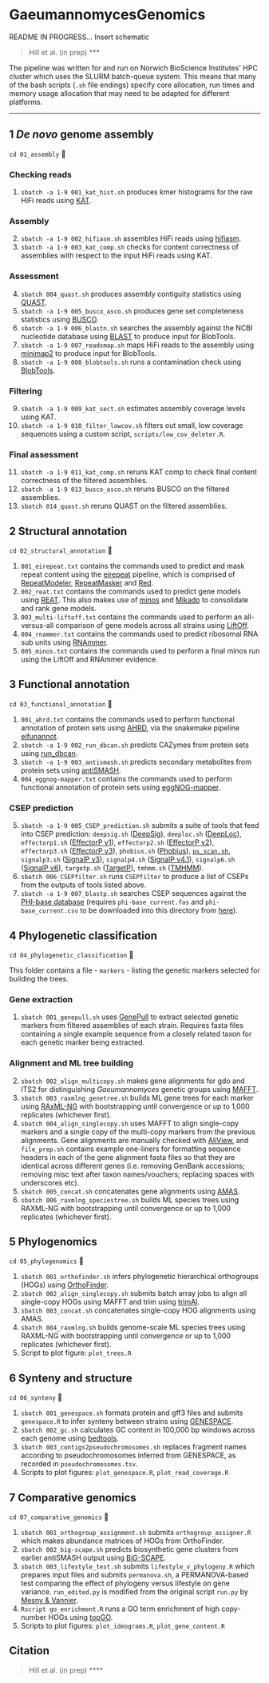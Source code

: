 # GaeumannomycesGenomics

README IN PROGRESS...
Insert schematic

> Hill et al. (in prep) ***

The pipeline was written for and run on Norwich BioScience Institutes' HPC cluster which uses the SLURM batch-queue system. This means that many of the bash scripts (`.sh` file endings) specify core allocation, run times and memory usage allocation that may need to be adapted for different platforms.

---

## 1 *De novo* genome assembly

`cd 01_assembly` :file_folder:

### Checking reads

1. `sbatch -a 1-9 001_kat_hist.sh` produces kmer histograms for the raw HiFi reads using [KAT](https://github.com/TGAC/KAT).

### Assembly

2. `sbatch -a 1-9 002_hifiasm.sh` assembles HiFi reads using [hifiasm](https://github.com/chhylp123/hifiasm).
3. `sbatch -a 1-9 003_kat_comp.sh` checks for content correctness of assemblies with respect to the input HiFi reads using KAT.

### Assessment

4. `sbatch 004_quast.sh` produces assembly contiguity statistics using [QUAST](https://github.com/ablab/quast).
5. `sbatch -a 1-9 005_busco_asco.sh` produces gene set completeness statistics using [BUSCO](https://busco.ezlab.org/).
6. `sbatch -a 1-9 006_blastn.sh` searches the assembly against the NCBI nucleotide database using [BLAST](https://blast.ncbi.nlm.nih.gov/Blast.cgi) to produce input for BlobTools.
7. `sbatch -a 1-9 007_readsmap.sh` maps HiFi reads to the assembly using [minimap2](https://github.com/lh3/minimap2) to produce input for BlobTools.
8. `sbatch -a 1-9 008_blobtools.sh` runs a contamination check using [BlobTools](https://github.com/DRL/blobtools).

### Filtering

9. `sbatch -a 1-9 009_kat_sect.sh` estimates assembly coverage levels using KAT.
10. `sbatch -a 1-9 010_filter_lowcov.sh` filters out small, low coverage sequences using a custom script, `scripts/low_cov_deleter.R`.

### Final assessment

11. `sbatch -a 1-9 011_kat_comp.sh` reruns KAT comp to check final content correctness of the filtered assemblies.
13. `sbatch -a 1-9 013_busco_asco.sh` reruns BUSCO on the filtered assemblies.
14. `sbatch 014_quast.sh` reruns QUAST on the filtered assemblies.

## 2 Structural annotation
`cd 02_structural_annotation` :file_folder:

1. `001_eirepeat.txt` contains the commands used to predict and mask repeat content using the [eirepeat](https://github.com/EI-CoreBioinformatics/eirepeat) pipeline, which is comprised of [RepeatModeler](https://www.repeatmasker.org/RepeatModeler), [RepeatMasker](http://www.repeatmasker.org/RepeatMasker) and [Red](http://toolsmith.ens.utulsa.edu/).
2. `002_reat.txt` contains the commands used to predict gene models using [REAT](https://github.com/EI-CoreBioinformatics/reat). This also makes use of [minos](https://github.com/EI-CoreBioinformatics/minos) and [Mikado](https://github.com/EI-CoreBioinformatics/Mikado) to consolidate and rank gene models.
3. `003_multi-liftoff.txt` contains the commands used to perform an all-versus-all comparison of gene models across all strains using [LiftOff](https://github.com/agshumate/Liftoff).
4. `004_rnammer.txt` contains the commands used to predict ribosomal RNA sub units using [RNAmmer](https://services.healthtech.dtu.dk/services/RNAmmer-1.2/).
5. `005_minos.txt` contains the commands used to perform a final minos run using the LiftOff and RNAmmer evidence.

## 3 Functional annotation

`cd 03_functional_annotation` :file_folder:

1. `001_ahrd.txt` contains the commands used to perform functional annotation of protein sets using [AHRD](https://github.com/groupschoof/AHRD), via the snakemake pipeline [eifunannot](https://github.com/EI-CoreBioinformatics/eifunannot).
2. `sbatch -a 1-9 002_run_dbcan.sh` predicts CAZymes from protein sets using [run_dbcan](https://github.com/linnabrown/run_dbcan).
3. `sbatch -a 1-9 003_antismash.sh` predicts secondary metabolites from protein sets using [antiSMASH](https://github.com/antismash/antismash).
4. `004_eggnog-mapper.txt` contains the commands used to perform functional annotation of protein sets using [eggNOG-mapper](https://github.com/eggnogdb/eggnog-mapper).

### CSEP prediction

5. `sbatch -a 1-9 005_CSEP_prediction.sh` submits a suite of tools that feed into CSEP prediction: `deepsig.sh` ([DeepSig](https://github.com/BolognaBiocomp/deepsig)), `deeploc.sh` ([DeepLoc](https://services.healthtech.dtu.dk/services/DeepLoc-1.0/)), `effectorp1.sh` ([EffectorP v1](https://github.com/JanaSperschneider/EffectorP-1.0)), `effectorp2.sh` ([EffectorP v2](https://github.com/JanaSperschneider/EffectorP-2.0)), `effectorp3.sh` ([EffectorP v3](https://github.com/JanaSperschneider/EffectorP-3.0)), `phobius.sh` ([Phobius](https://phobius.sbc.su.se/)), [`ps_scan.sh`](https://github.com/ebi-pf-team/interproscan/blob/master/core/jms-implementation/support-mini-x86-32/bin/prosite/ps_scan.pl), `signalp3.sh` ([SignalP v3](https://services.healthtech.dtu.dk/services/SignalP-3.0/)), `signalp4.sh` ([SignalP v4.1](https://services.healthtech.dtu.dk/services/SignalP-4.1/)), `signalp6.sh` ([SignalP v6](https://services.healthtech.dtu.dk/services/SignalP-6.0/)), `targetp.sh` ([TargetP](https://services.healthtech.dtu.dk/services/TargetP-2.0/)), `tmhmm.sh` ([TMHMM](https://services.healthtech.dtu.dk/services/TMHMM-2.0/)).
6. `sbatch 006_CSEPfilter.sh` runs `CSEPfilter` to produce a list of CSEPs from the outputs of tools listed above.
7. `sbatch -a 1-9 007_blastp.sh` searches CSEP sequences against the [PHI-base database](http://www.phi-base.org/) (requires `phi-base_current.fas` and `phi-base_current.csv` to be downloaded into this directory from [here](http://www.phi-base.org/downloadLink.htm)).

## 4 Phylogenetic classification

`cd 04_phylogenetic_classification` :file_folder:

This folder contains a file - `markers` - listing the genetic markers selected for building the trees.

### Gene extraction

1. `sbatch 001_genepull.sh` uses [GenePull](https://github.com/Rowena-h/MiscGenomicsTools/tree/main/GenePull) to extract selected genetic markers from filtered assemblies of each strain. Requires fasta files containing a single example sequence from a closely related taxon for each genetic marker being extracted.

### Alignment and ML tree building

2. `sbatch 002_align_multicopy.sh` makes gene alignments for gdo and ITS2 for distinguishing *Gaeumannomyces* genetic groups using [MAFFT](https://github.com/GSLBiotech/mafft).
3. `sbatch 003_raxmlng_genetree.sh` builds ML gene trees for each marker using [RAxML-NG](https://github.com/amkozlov/raxml-ng) with bootstrapping until convergence or up to 1,000 replicates (whichever first).
4. `sbatch 004_align_singlecopy.sh` uses MAFFT to align single-copy markers and a single copy of the multi-copy markers from the previous alignments. Gene alignments are manually checked with [AliView](https://github.com/AliView/AliView), and `file_prep.sh` contains example one-liners for formatting sequence headers in each of the gene alignment fasta files so that they are identical across different genes (i.e. removing GenBank accessions; removing misc text after taxon names/vouchers; replacing spaces with underscores etc).
5. `sbatch 005_concat.sh` concatenates gene alignments using [AMAS](https://github.com/marekborowiec/AMAS).
6. `sbatch 006_raxmlng_speciestree.sh` builds ML species trees using RAXML-NG with bootstrapping until convergence or up to 1,000 replicates (whichever first).

## 5 Phylogenomics

`cd 05_phylogenomics` :file_folder:

1. `sbatch 001_orthofinder.sh` infers phylogenetic hierarchical orthogroups (HOGs) using [OrthoFinder](https://github.com/davidemms/OrthoFinder).
2. `sbatch 002_align_singlecopy.sh` submits batch array jobs to align all single-copy HOGs using MAFFT and trim using [trimAl](http://trimal.cgenomics.org/).
3. `sbatch 003_concat.sh` concatenates single-copy HOG alignments using AMAS.
4. `sbatch 004_raxmlng.sh` builds genome-scale ML species trees using RAXML-NG with bootstrapping until convergence or up to 1,000 replicates (whichever first).
5. Script to plot figure: `plot_trees.R`

## 6 Synteny and structure

`cd 06_synteny` :file_folder:

1. `sbatch 001_genespace.sh` formats protein and gff3 files and submits `genespace.R` to infer synteny between strains using [GENESPACE](https://github.com/jtlovell/GENESPACE).
2. `sbatch 002_gc.sh` calculates GC content in 100,000 bp windows across each genome using [bedtools](https://github.com/arq5x/bedtools2).
3. `sbatch 003_contigs2pseudochromosomes.sh` replaces fragment names according to pseudochromosomes inferred from GENESPACE, as recorded in `pseudochromosomes.tsv`.
4. Scripts to plot figures: `plot_genespace.R`, `plot_read_coverage.R`
 
## 7 Comparative genomics

`cd 07_comparative_genomics` :file_folder:

1. `sbatch 001_orthogroup_assignment.sh` submits `orthogroup_assigner.R` which makes abundance matrices of HOGs from OrthoFinder.
2. `sbatch 002_big-scape.sh` predicts biosynthetic gene clusters from earlier antiSMASH output using [BiG-SCAPE](https://github.com/medema-group/BiG-SCAPE).
3. `sbatch 003_lifestyle_test.sh` submits `lifestyle_v_phylogeny.R` which prepares input files and submits `permanova.sh`, a PERMANOVA-based test comparing the effect of phylogeny versus lifestyle on gene variance. `run_edited.py` is modified from the original script `run.py` by [Mesny & Vannier](https://github.com/fantin-mesny/Effect-Of-Biological-Categories-On-Genomes-Composition).
4. `Rscript go_enrichment.R` runs a GO term enrichment of high copy-number HOGs using [topGO](https://bioconductor.org/packages/release/bioc/html/topGO.html).
5. Scripts to plot figures: `plot_ideograms.R`, `plot_gene_content.R`

## Citation

>Hill et al. (in prep) ****
